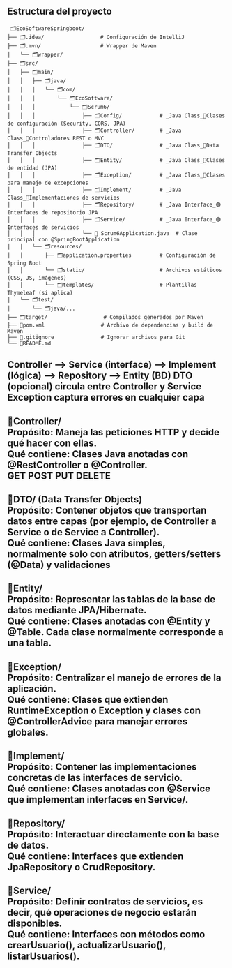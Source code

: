 ## Estructura del proyecto  

```  
 🗂️EcoSoftwareSpringboot/  
├── 🗂️.idea/                  # Configuración de IntelliJ  
├── 🗂️.mvn/                   # Wrapper de Maven  
│   └── 🗂️wrapper/  
├── 🗂️src/  
│   ├── 🗂️main/  
│   │   ├── 🗂️java/  
│   │   │   └── 🗂️com/  
│   │   │       └── 🗂️EcoSoftware/  
│   │   │           └── 🗂️Scrum6/
│   │   │               ├── 🗂️Config/            # _Java Class_🔵Clases de configuración (Security, CORS, JPA)  
│   │   │               ├── 🗂️Controller/        # _Java Class_🔵Controladores REST o MVC  
│   │   │               ├── 🗂️DTO/               # _Java Class_🔵Data Transfer Objects  
│   │   │               ├── 🗂️Entity/            # _Java Class_🔵Clases de entidad (JPA)  
│   │   │               ├── 🗂️Exception/         # _Java Class_🔵Clases para manejo de excepciones  
│   │   │               ├── 🗂️Implement/         # _Java Class_🔵Implementaciones de servicios  
│   │   │               ├── 🗂️Repository/        # _Java Interface_🟢Interfaces de repositorio JPA  
│   │   │               ├── 🗂️Service/           # _Java Interface_🟢Interfaces de servicios  
│   │   │               └── 🔵 Scrum6Application.java  # Clase principal con @SpringBootApplication  
│   │   └── 🗂️resources/  
│   │       ├── 🗂️application.properties         # Configuración de Spring Boot  
│   │       └── 🗂️static/                        # Archivos estáticos (CSS, JS, imágenes)  
│   │       └── 🗂️templates/                     # Plantillas Thymeleaf (si aplica)  
│   └── 🗂️test/  
│       └── 🗂️java/...   
├── 🗂️target/                  # Compilados generados por Maven  
├── 📝pom.xml                  # Archivo de dependencias y build de Maven  
├── 📝.gitignore               # Ignorar archivos para Git  
└── 📝README.md  
```
**Controller  -->  Service (interface)  -->  Implement (lógica)  -->  Repository  -->  Entity (BD)
DTO (opcional) circula entre Controller y Service
Exception captura errores en cualquier capa**
---
📁Controller/   
Propósito: Maneja las peticiones HTTP y decide qué hacer con ellas.    
Qué contiene: Clases Java anotadas con @RestController o @Controller.   
GET POST PUT DELETE
---
📂DTO/ (Data Transfer Objects)  
Propósito: Contener objetos que transportan datos entre capas (por ejemplo, de Controller a Service o de Service a Controller).  
Qué contiene: Clases Java simples, normalmente solo con atributos, getters/setters (@Data) y validaciones 
---
📂Entity/  
Propósito: Representar las tablas de la base de datos mediante JPA/Hibernate.  
Qué contiene: Clases anotadas con @Entity y @Table. Cada clase normalmente corresponde a una tabla.  
---
📂Exception/  
Propósito: Centralizar el manejo de errores de la aplicación.  
Qué contiene: Clases que extienden RuntimeException o Exception y clases con @ControllerAdvice para manejar errores globales.  
---
📂Implement/  
Propósito: Contener las implementaciones concretas de las interfaces de servicio.  
Qué contiene: Clases anotadas con @Service que implementan interfaces en Service/.  
---
📂Repository/  
Propósito: Interactuar directamente con la base de datos.   
Qué contiene: Interfaces que extienden JpaRepository o CrudRepository.  
---
📂Service/  
Propósito: Definir contratos de servicios, es decir, qué operaciones de negocio estarán disponibles.  
Qué contiene: Interfaces con métodos como crearUsuario(), actualizarUsuario(), listarUsuarios().  
---
